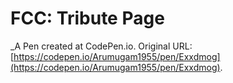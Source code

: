 # FCC: Tribute Page
 _A Pen created at CodePen.io. Original URL: [https://codepen.io/Arumugam1955/pen/Exxdmog](https://codepen.io/Arumugam1955/pen/Exxdmog).

 